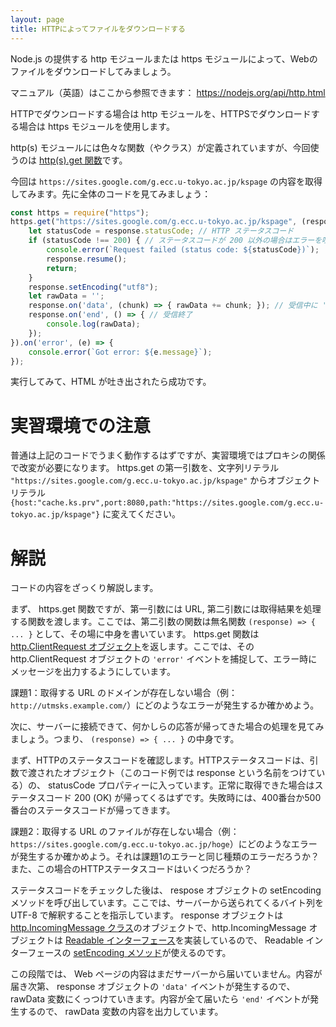 ```yaml
---
layout: page
title: HTTPによってファイルをダウンロードする
---
```


Node.js の提供する http モジュールまたは https モジュールによって、Webのファイルをダウンロードしてみましょう。

マニュアル（英語）はここから参照できます： <https://nodejs.org/api/http.html>

HTTPでダウンロードする場合は http モジュールを、HTTPSでダウンロードする場合は https モジュールを使用します。

http(s) モジュールには色々な関数（やクラス）が定義されていますが、今回使うのは [http(s).get 関数](https://nodejs.org/api/https.html#https_https_get_options_callback)です。

今回は `https://sites.google.com/g.ecc.u-tokyo.ac.jp/kspage` の内容を取得してみます。先に全体のコードを見てみましょう：
```javascript
const https = require("https");
https.get("https://sites.google.com/g.ecc.u-tokyo.ac.jp/kspage", (response) => {
    let statusCode = response.statusCode; // HTTP ステータスコード
    if (statusCode !== 200) { // ステータスコードが 200 以外の場合はエラーを吐いて終了する
        console.error(`Request failed (status code: ${statusCode})`);
        response.resume();
        return;
    }
    response.setEncoding("utf8");
    let rawData = '';
    response.on('data', (chunk) => { rawData += chunk; }); // 受信中に 'data' イベントが発生する
    response.on('end', () => { // 受信終了
        console.log(rawData);
    });
}).on('error', (e) => {
    console.error(`Got error: ${e.message}`);
});
```
実行してみて、HTML が吐き出されたら成功です。

# 実習環境での注意

普通は上記のコードでうまく動作するはずですが、実習環境ではプロキシの関係で改変が必要になります。
https.get の第一引数を、文字列リテラル `"https://sites.google.com/g.ecc.u-tokyo.ac.jp/kspage"` からオブジェクトリテラル` {host:"cache.ks.prv",port:8080,path:"https://sites.google.com/g.ecc.u-tokyo.ac.jp/kspage"}` に変えてください。

# 解説

コードの内容をざっくり解説します。

まず、 https.get 関数ですが、第一引数には URL, 第二引数には取得結果を処理する関数を渡します。ここでは、第二引数の関数は無名関数 `(response) => { ... }` として、その場に中身を書いています。
https.get 関数は [http.ClientRequest オブジェクト](https://nodejs.org/api/http.html#http_class_http_clientrequest)を返します。ここでは、その http.ClientRequest オブジェクトの `'error'` イベントを捕捉して、エラー時にメッセージを出力するようにしています。

課題1：取得する URL のドメインが存在しない場合（例：`http://utmsks.example.com/`）にどのようなエラーが発生するか確かめよう。

次に、サーバーに接続できて、何かしらの応答が帰ってきた場合の処理を見てみましょう。つまり、 `(response) => { ... }` の中身です。

まず、HTTPのステータスコードを確認します。HTTPステータスコードは、引数で渡されたオブジェクト（このコード例では response という名前をつけている）の、 statusCode プロパティーに入っています。正常に取得できた場合はステータスコード 200 (OK) が帰ってくるはずです。失敗時には、400番台か500番台のステータスコードが帰ってきます。

課題2：取得する URL のファイルが存在しない場合（例：`https://sites.google.com/g.ecc.u-tokyo.ac.jp/hoge`）にどのようなエラーが発生するか確かめよう。それは課題1のエラーと同じ種類のエラーだろうか？また、この場合のHTTPステータスコードはいくつだろうか？

ステータスコードをチェックした後は、 respose オブジェクトの setEncoding メソッドを呼び出しています。ここでは、サーバーから送られてくるバイト列を UTF-8 で解釈することを指示しています。 response オブジェクトは [http.IncomingMessage クラス](https://nodejs.org/api/http.html#http_class_http_incomingmessage)のオブジェクトで、http.IncomingMessage オブジェクトは [Readable インターフェース](https://nodejs.org/api/stream.html#stream_class_stream_readable)を実装しているので、 Readable インターフェースの [setEncoding メソッド](https://nodejs.org/api/stream.html#stream_readable_setencoding_encoding)が使えるのです。

この段階では、 Web ページの内容はまだサーバーから届いていません。内容が届き次第、 response オブジェクトの `'data'` イベントが発生するので、 rawData 変数にくっつけていきます。内容が全て届いたら `'end'` イベントが発生するので、 rawData 変数の内容を出力しています。
